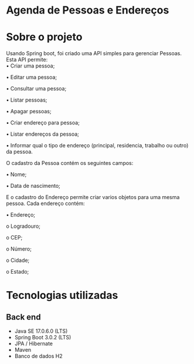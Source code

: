 # Agenda de Pessoas e Endereços


# Sobre o projeto

Usando Spring boot, foi criado uma API simples para gerenciar Pessoas. Esta API permite:  
•	Criar uma pessoa;

•	Editar uma pessoa;

•	Consultar uma pessoa;

•	Listar pessoas;

•	Apagar pessoas;

•	Criar endereço para pessoa;

•	Listar endereços da pessoa;

•	Informar qual o tipo de endereço (principal, residencia, trabalho ou outro) da pessoa.  

O cadastro da Pessoa contém os seguintes campos: 

•	Nome;

•	Data de nascimento;

E o cadastro do Endereço permite criar varios objetos para uma mesma pessoa. Cada endereço contém:

•	Endereço;

o	Logradouro;

o	CEP;

o	Número;

o	Cidade;

o	Estado;

# Tecnologias utilizadas
## Back end
- Java SE 17.0.6.0 (LTS)
- Spring Boot 3.0.2 (LTS)
- JPA / Hibernate
- Maven
- Banco de dados H2
